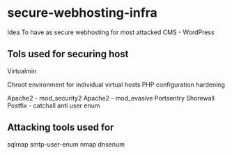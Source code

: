 # secure-webhosting-infra

Idea
To have as secure webhosting for most attacked CMS - WordPress

## Tols used for securing host

Virtualmin

Chroot environment for individual virtual hosts
PHP configuration hardening

Apache2 - mod_security2
Apache2 - mod_evasive
Portsentry
Shorewall
Postfix - catchall anti user enum


## Attacking tools used for 

sqlmap
smtp-user-enum
nmap
dnsenum

